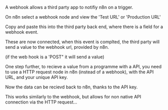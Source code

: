 
A webhook allows a third party app to notifiy n8n on a trigger.

On n8n select a webhook node and view the 'Test URL' or 'Production URL'

Copy and paste this into the third party back end, where there is a field for a webhook event.

These are now connected, when this event is complted, the third party will send a value to the webhook url, provided by n8n.

(if the web hook is a 'POST" it will send a value)

One step further, to recieve a value from a programme with a API, you need to use a HTTP request node in n8n (instead of a webhook), with the API URL, and your unique API key.

Now the data can be recievd back to n8n, thanks to the API key. 

This works similarly to the webhook, but allows for non native API connection via the HTTP request...
